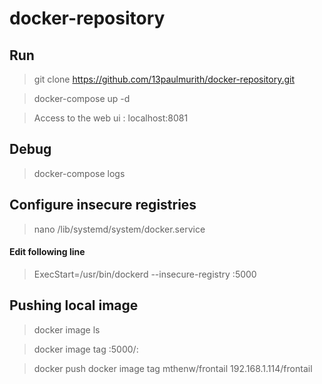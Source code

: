 # docker-repository

## Run 

> git clone https://github.com/13paulmurith/docker-repository.git

> docker-compose up -d

> Access to the web ui : localhost:8081

## Debug

> docker-compose logs

## Configure insecure registries

> nano /lib/systemd/system/docker.service

#### Edit following line

> ExecStart=/usr/bin/dockerd --insecure-registry <registry-ip>:5000

## Pushing local image

> docker image ls

> docker image tag <local-image> <registry-host>:5000/<image-name>:<tag>
  
> docker push docker image tag mthenw/frontail 192.168.1.114/frontail
